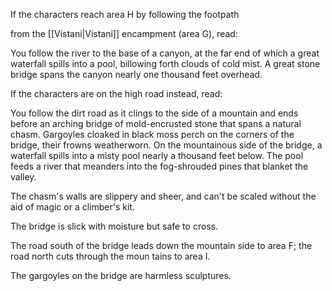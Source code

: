 If the characters reach area H by following the footpath

from the [[Vistani|Vistani]] encampment (area G), read:

You follow the river to the base of a canyon, at the far end of which a great waterfall spills into a pool, billowing forth clouds of cold mist. A great stone bridge spans the canyon nearly one thousand feet overhead.

If the characters are on the high road instead, read:

You follow the dirt road as it clings to the side of a mountain and ends before an arching bridge of mold-encrusted stone that spans a natural chasm. Gargoyles cloaked in black moss perch on the corners of the bridge, their frowns weatherworn. On the mountainous side of the bridge, a waterfall spills into a misty pool nearly a thousand feet below. The pool feeds a river that meanders into the fog-shrouded pines that blanket the valley.

The chasm's walls are slippery and sheer, and can't be scaled without the aid of magic or a climber's kit.

The bridge is slick with moisture but safe to cross.

The road south of the bridge leads down the mountain­ side to area F; the road north cuts through the moun­ tains to area I.

The gargoyles on the bridge are harmless sculptures.